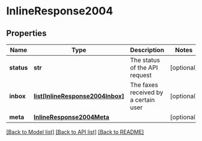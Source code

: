 # InlineResponse2004

## Properties
Name | Type | Description | Notes
------------ | ------------- | ------------- | -------------
**status** | **str** | The status of the API request | [optional] 
**inbox** | [**list[InlineResponse2004Inbox]**](InlineResponse2004Inbox.md) | The faxes received by a certain user | [optional] 
**meta** | [**InlineResponse2004Meta**](InlineResponse2004Meta.md) |  | [optional] 

[[Back to Model list]](../README.md#documentation-for-models) [[Back to API list]](../README.md#documentation-for-api-endpoints) [[Back to README]](../README.md)


